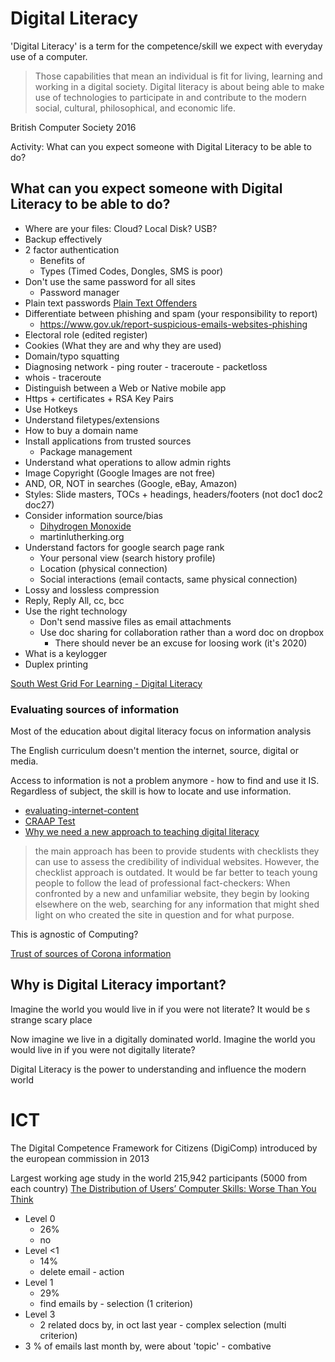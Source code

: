 Digital Literacy
================

'Digital Literacy' is a term for the competence/skill we expect with everyday use of a computer.

> Those capabilities that mean an individual is fit for living, learning and working in a digital society.
> Digital literacy is about being able to make use of technologies to participate in and contribute to the modern social, cultural, philosophical, and economic life.

British Computer Society 2016

Activity: What can you expect someone with Digital Literacy to be able to do?

## What can you expect someone with Digital Literacy to be able to do?
* Where are your files: Cloud? Local Disk? USB?
* Backup effectively
* 2 factor authentication
    * Benefits of
    * Types (Timed Codes, Dongles, SMS is poor)
* Don't use the same password for all sites
    * Password manager
* Plain text passwords [Plain Text Offenders](http://plaintextoffenders.com/)
* Differentiate between phishing and spam (your responsibility to report)
    * https://www.gov.uk/report-suspicious-emails-websites-phishing
* Electoral role (edited register)
* Cookies (What they are and why they are used)
* Domain/typo squatting
* Diagnosing network - ping router - traceroute - packetloss
* whois - traceroute
* Distinguish between a Web or Native mobile app
* Https + certificates + RSA Key Pairs
* Use Hotkeys
* Understand filetypes/extensions
* How to buy a domain name
* Install applications from trusted sources
    * Package management
* Understand what operations to allow admin rights
* Image Copyright (Google Images are not free)
* AND, OR, NOT in searches (Google, eBay, Amazon)
* Styles: Slide masters, TOCs + headings, headers/footers (not doc1 doc2 doc27)
* Consider information source/bias
    * [Dihydrogen Monoxide](http://www.dhmo.org/facts.html)
    * martinlutherking.org
* Understand factors for google search page rank
    * Your personal view (search history profile)
    * Location (physical connection)
    * Social interactions (email contacts, same physical connection)
* Lossy and lossless compression
* Reply, Reply All, cc, bcc
* Use the right technology
    * Don't send massive files as email attachments
    * Use doc sharing for collaboration rather than a word doc on dropbox
        * There should never be an excuse for loosing work (it's 2020)
* What is a keylogger
* Duplex printing


[South West Grid For Learning - Digital Literacy](https://digital-literacy.org.uk/curriculum-overview.aspx/#yr7)


### Evaluating sources of information

Most of the education about digital literacy focus on information analysis

The English curriculum doesn't mention the internet, source, digital or media.

Access to information is not a problem anymore - how to find and use it IS.
Regardless of subject, the skill is how to locate and use information.

* [evaluating-internet-content](https://www.library.georgetown.edu/tutorials/research-guides/evaluating-internet-content)
* [CRAAP Test](https://ucsd.libguides.com/preuss/webeval)
* [Why we need a new approach to teaching digital literacy](https://journals.sagepub.com/doi/abs/10.1177/0031721718762419?journalCode=pdka)
> the main approach has been to provide students with checklists they can use to assess the credibility of individual websites. However, the checklist approach is outdated. It would be far better to teach young people to follow the lead of professional fact-checkers: When confronted by a new and unfamiliar website, they begin by looking elsewhere on the web, searching for any information that might shed light on who created the site in question and for what purpose.

This is agnostic of Computing?

[Trust of sources of Corona information](https://www.bbc.co.uk/news/technology-53050959)


## Why is Digital Literacy important?

Imagine the world you would live in if you were not literate?
It would be s strange scary place

Now imagine we live in a digitally dominated world.
Imagine the world you would live in if you were not digitally literate?

Digital Literacy is the power to understanding and influence the modern world

# ICT

The Digital Competence Framework for Citizens (DigiComp) introduced by the european commission in 2013

Largest working age study in the world 215,942 participants (5000 from each country)
[The Distribution of Users’ Computer Skills: Worse Than You Think](https://www.nngroup.com/articles/computer-skill-levels/)
* Level 0
    * 26%
    * no
* Level <1
    * 14%
    * delete email - action
* Level 1
    * 29%
    * find emails by - selection (1 criterion)
* Level 3
    * 2 related docs by, in oct last year - complex selection (multi criterion)
* 3 % of emails last month by, were about 'topic' - combative

